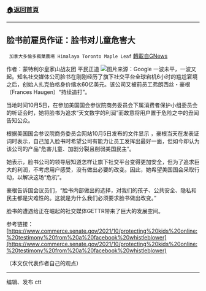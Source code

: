 ###  [:house:返回首頁](https://github.com/ourhimalayas/txt)
---


## 脸书前雇员作证：脸书对儿童危害大
` 加拿大多倫多楓葉農場 Himalaya Toronto Maple Leaf` [轉載自GNews](https://gnews.org/zh-hans/1577741/)

作者：蒙特利尔皇家山战友团  平民正道
![](https://assets.gnews.org/wp-content/uploads/2021/10/unnamed-4.jpg)图片来源：Google
一波未平，一波又起。知名社交媒体公司脸书在刚刚经历了旗下社交平台全球宕机6小时的尴尬窘境之后，创始人扎克伯格身价缩水60亿美元。该公司又被前员工弗朗西丝・豪根（Frances Haugen）“持续追打”。

当地时间10月5日，在参加美国国会参议院商务委员会下属消费者保护小组委员会的听证会时，她将脸书为追求“天文数字的利润”而故意将用户置于危险之中的丑闻告知公众。

根据美国国会参议院商务委员会网站10月5日发布的文件显示 ，豪根当天在发表证词时表示，自己加入脸书时希望公司有能力让员工发挥出最好一面，但如今却认为该公司的产品“危害儿童、加剧分裂且削弱美国民主”。

她表示，脸书公司的领导层知道怎样让旗下社交平台变得更加安全，但为了追求巨大的利润，不考虑用户感受，没有做出必要的改变。因此，她希望美国国会采取行动，以解决这场“危机”。

豪根告诉国会议员们，“脸书内部做出的选择，对我们的孩子、公共安全、隐私和民主都是灾难性的。这就是为什么我们必须要求脸书做出改变。”

脸书的遭遇给正在崛起的社交媒体GETTR带来了巨大的发展空间。

参考链接：[https://www.commerce.senate.gov/2021/10/protecting%20kids%20online:%20testimony%20from%20a%20facebook%20whistleblower](https://www.commerce.senate.gov/2021/10/protecting%20kids%20online:%20testimony%20from%20a%20facebook%20whistleblower)

（本文仅代表作者自己的观点）

* * *

编辑、发布 ctt
